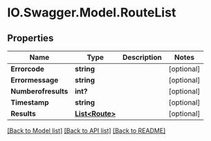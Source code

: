 # IO.Swagger.Model.RouteList
## Properties

Name | Type | Description | Notes
------------ | ------------- | ------------- | -------------
**Errorcode** | **string** |  | [optional] 
**Errormessage** | **string** |  | [optional] 
**Numberofresults** | **int?** |  | [optional] 
**Timestamp** | **string** |  | [optional] 
**Results** | [**List&lt;Route&gt;**](Route.md) |  | [optional] 

[[Back to Model list]](../README.md#documentation-for-models) [[Back to API list]](../README.md#documentation-for-api-endpoints) [[Back to README]](../README.md)

